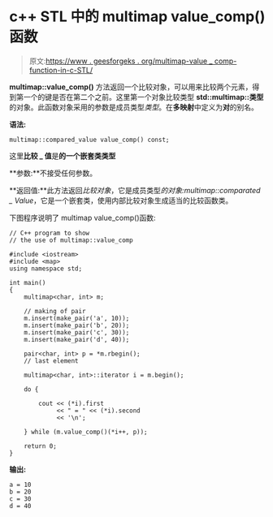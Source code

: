 # c++ STL 中的 multimap value_comp()函数

> 原文:[https://www . geesforgeks . org/multimap-value _ comp-function-in-c-STL/](https://www.geeksforgeeks.org/multimap-value_comp-function-in-c-stl/)

**multimap::value_comp()** 方法返回一个比较对象，可以用来比较两个元素，得到第一个的键是否在第二个之前。这里第一个对象比较类型 **std::multimap::类型**的对象。此函数对象采用的参数是成员类型*类型*。在**多映射**中定义为**对**的别名。

**语法:**

```
multimap::compared_value value_comp() const;
```

这里**比较 _ 值**是**的一个嵌套类类型**

**参数:**不接受任何参数。

**返回值:**此方法返回*比较对象*，它是成员类型*的对象:multimap::comparated _ Value*，它是一个嵌套类，使用内部比较对象生成适当的比较函数类。

下图程序说明了 multimap value_comp()函数:

```
// C++ program to show
// the use of multimap::value_comp

#include <iostream>
#include <map>
using namespace std;

int main()
{
    multimap<char, int> m;

    // making of pair
    m.insert(make_pair('a', 10));
    m.insert(make_pair('b', 20));
    m.insert(make_pair('c', 30));
    m.insert(make_pair('d', 40));

    pair<char, int> p = *m.rbegin();
    // last element

    multimap<char, int>::iterator i = m.begin();

    do {

        cout << (*i).first
             << " = " << (*i).second
             << '\n';

    } while (m.value_comp()(*i++, p));

    return 0;
}
```

**输出:**

```
a = 10
b = 20
c = 30
d = 40

```